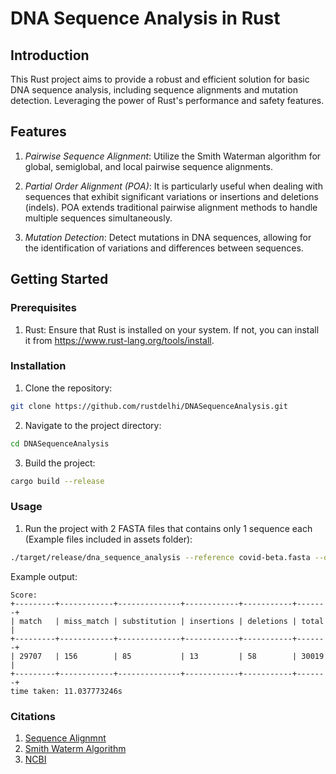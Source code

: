 # DNA Sequence Analysis in Rust

## Introduction

This Rust project aims to provide a robust and efficient solution for basic DNA sequence analysis,
including sequence alignments and mutation detection. Leveraging the power of Rust's performance
and safety features.

## Features

1. _Pairwise Sequence Alignment_: Utilize the Smith Waterman algorithm for global,
   semiglobal, and local pairwise sequence alignments.

2. _Partial Order Alignment (POA)_: It is particularly useful when dealing with sequences that exhibit
   significant variations or insertions and deletions (indels). POA extends traditional pairwise alignment
   methods to handle multiple sequences simultaneously.

3. _Mutation Detection_: Detect mutations in DNA sequences, allowing for the identification
   of variations and differences between sequences.

## Getting Started

### Prerequisites

1. Rust: Ensure that Rust is installed on your system.
   If not, you can install it from https://www.rust-lang.org/tools/install.

### Installation

1. Clone the repository:

```bash
git clone https://github.com/rustdelhi/DNASequenceAnalysis.git
```

2. Navigate to the project directory:

```bash
cd DNASequenceAnalysis
```

3. Build the project:

```bash
cargo build --release
```

### Usage

1. Run the project with 2 FASTA files that contains only 1 sequence each
   (Example files included in assets folder):

```bash
./target/release/dna_sequence_analysis --reference covid-beta.fasta --query covid-delta.fasta --print
```

Example output:

```
Score:
+---------+------------+--------------+------------+-----------+-------+
| match   | miss_match | substitution | insertions | deletions | total |
+---------+------------+--------------+------------+-----------+-------+
| 29707   | 156        | 85           | 13         | 58        | 30019 |
+---------+------------+--------------+------------+-----------+-------+
time taken: 11.037773246s
```

### Citations

1. [Sequence Alignmnt](https://en.wikipedia.org/wiki/Sequence_alignment)
2. [Smith Waterm Algorithm](https://en.wikipedia.org/wiki/Smith%E2%80%93Waterman_algorithm)
3. [NCBI](https://www.ncbi.nlm.nih.gov/)
